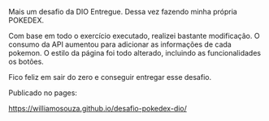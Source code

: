 Mais um desafio da DIO Entregue.
Dessa vez fazendo minha própria POKEDEX. 

Com base em todo o exercício executado, realizei bastante modificação. 
O consumo da API aumentou para adicionar as informações de cada pokemon. 
O estilo da página foi todo alterado, incluindo as funcionalidades os botões.

Fico feliz em sair do zero e conseguir entregar esse desafio.

Publicado no pages:

https://williamosouza.github.io/desafio-pokedex-dio/
